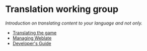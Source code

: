 # Translation working group

_Introduction on translating content to your language and not only._

- [Translating the game](/contributors/translators/game-translation.md)
- [Managing Weblate](/contributors/translators/weblate-admin.md)
- [Developer's Guide](/contributors/translators/developers-guide.md)
